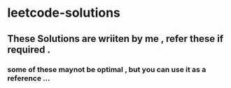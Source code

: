 # leetcode-solutions

## These Solutions are wriiten by me , refer these if required .
### some of these maynot be optimal , but you can use it as a reference ...
